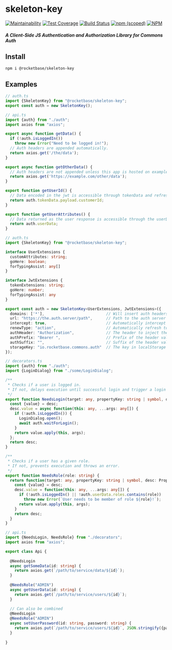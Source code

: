 # skeleton-key

[![Maintainability](https://api.codeclimate.com/v1/badges/374376e1799c1f4cf8d6/maintainability)](https://codeclimate.com/github/rocketbase-io/skeleton-key/maintainability)
[![Test Coverage](https://api.codeclimate.com/v1/badges/374376e1799c1f4cf8d6/test_coverage)](https://codeclimate.com/github/rocketbase-io/skeleton-key/test_coverage)
[![Build Status](https://travis-ci.com/rocketbase-io/skeleton-key.svg?branch=master)](https://travis-ci.com/rocketbase-io/skeleton-key)
[![npm (scoped)](https://img.shields.io/npm/v/@rocketbase/skeleton-key)](https://www.npmjs.com/package/@rocketbase/skeleton-key)
[![NPM](https://img.shields.io/npm/l/@rocketbase/skeleton-key)](LICENSE.md)


##### A Client-Side JS Authentication and Authorization Library for Commons Auth

## Install

```SH
npm i @rocketbase/skeleton-key
```

## Examples
```Typescript
// auth.ts
import {SkeletonKey} from "@rocketbase/skeleton-key";
export const auth = new SkeletonKey();

// api.ts
import {auth} from "./auth";
import axios from "axios";

export async function getData() {
  if (!auth.isLoggedIn())
    throw new Error("Need to be logged in!");
  // Auth headers are appended automatically.
  return axios.get('/the/data');
}

export async function getOtherData() {
  // Auth headers are not appended unless this app is hosted on example.com
  return axios.get('https://example.com/other/data');
}

export function getUserId() {
  // Data encoded in the jwt is accessible through tokenData and refreshTokenData getter.
  return auth.tokenData.payload.customerId;
}

export function getUserAttributes() {
  // Data returned as the user response is accessible through the userData getter.
  return auth.userData;
}
```

```Typescript
// auth.ts
import {SkeletonKey} from "@rocketbase/skeleton-key";

interface UserExtensions {
  customAttributes: string;
  goHere: boolean;
  forTypingAssist: any[]
}

interface JwtExtensions {
  tokenExtensions: string;
  goHere: number;
  forTypingAssist: any
}

export const auth = new SkeletonKey<UserExtensions, JwtExtensions>({
  domains: ['*'],                           // Will insert auth headers for every domain
  url: "https://the.auth.server/path",      // Path to the auth server to run requests against
  intercept: true,                          // Automatically intercept all requests and insert headers where necessary
  renewType: "action",                      // Automatically refresh token once it expires
  authHeader: "Authorization",              // The header to inject the token under
  authPrefix: "Bearer ",                    // Prefix of the header value
  authSuffix: "",                           // Suffix of the header value
  storageKey: "io.rocketbase.commons.auth"  // The key in localStorage the token and user data is persisted under
});

// decorators.ts
import {auth} from "./auth";
import {LoginDialog} from "./some/LoginDialog";

/**
 * Checks if a user is logged in.
 * If not, delays execution until successful login and trigger a login dialog
 */
export function NeedsLogin(target: any, propertyKey: string | symbol, desc: PropertyDescriptor) {
  const {value} = desc;
  desc.value = async function(this: any, ...args: any[]) {
    if (!auth.isLoggedIn()) {
      LoginDialog.open();
      await auth.waitForLogin();
    }
    return value.apply(this, args);
  };
  return desc;
}

/**
 * Checks if a user has a given role.
 * If not, prevents execution and throws an error.
 */
export function NeedsRole(role: string) {
  return function(target: any, propertyKey: string | symbol, desc: PropertyDescriptor) {
    const {value} = desc;
    desc.value = function(this: any, ...args: any[]) {
      if (!auth.isLoggedIn() || !auth.userData.roles.contains(role))
        throw new Error(`User needs to be member of role ${role}!`);
      return value.apply(this, args);
    }
    return desc;
  }
}

// api.ts
import {NeedsLogin, NeedsRole} from "./decorators";
import axios from "axios";

export class Api {
  
  @NeedsLogin
  async getSomeData(id: string) {
    return axios.get(`/path/to/service/data/${id}`);
  }
  
  @NeedsRole("ADMIN")
  async getUserData(id: string) {
    return axios.get(`/path/to/service/users/${id}`);
  }
  
  // Can also be combined
  @NeedsLogin
  @NeedsRole("ADMIN")
  async setUserPassword(id: string, password: string) {
    return axios.put(`/path/to/service/users/${id}`, JSON.stringify({password}), {headers:{'Content-Type': 'application/json'}});
  }
  
}

```


